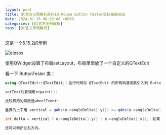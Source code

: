 ```yaml
---
layout: post
title: Qt官方示例解析系列10:Mouse Button Tester鼠标按键测试
date: 2024-01-16 06:10:00 +0800
categories: [Qt官方示例解析]
tags: [Qt官方示例解析]
---
```

这是一个5.15.2的示例

![elesos](https://doc.qt.io/qt-5/images/mousebutton-buttontester.png)

使用QWidget设置了布局setLayout，布局里面放了一个自定义的QTextEdit

看一下 ButtonTester 类：
```cpp
using QTextEdit::QTextEdit;：这行代码将 QTextEdit 的所有构造函数引入到 ButtonTester 类中

setText后要调用repaint();

比较有用的函数是wheelEvent:

垂直的上下用 vertical = qAbs(e->angleDelta().y()) >= qAbs(e->angleDelta().x());判断，计算滚轮事件的角度变化在垂直方向（y）是否大于或等于水平方向（x）

int delta = vertical ? e->angleDelta().y() : e->angleDelta().x();：如果 vertical 为 true，则 delta 为滚轮事件的垂直角度变化，否则为水平角度变化。

还可以判断左右方向。

```
